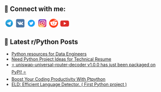 ## 🔎 Connect with me:
[<img src="https://github.com/bullbesh/bullbesh/blob/main/images/Telegram.png" width="32" height="32" />](https://t.me/bullbesh)
[<img src="https://github.com/bullbesh/bullbesh/blob/main/images/VK.png" width="32" height="32" />](https://vk.com/bullbesh)
[<img src="https://github.com/bullbesh/bullbesh/blob/main/images/Twitter.png" width="32" height="32" />](https://twitter.com/bullbesh1)
[<img src="https://github.com/bullbesh/bullbesh/blob/main/images/Instagram.png" width="32" height="32" />](https://www.instagram.com/bullbesh)
[<img src="https://github.com/bullbesh/bullbesh/blob/main/images/Reddit.png" width="32" height="32" />](https://www.reddit.com/user/bullbesh)
[<img src="https://github.com/bullbesh/bullbesh/blob/main/images/YouTube.png" width="32" height="32" />](https://www.youtube.com/channel/UCtfjRs6uzgq5mfm8S06WTcg)

## 📕 Latest r/Python Posts
<!-- BLOG-POST-LIST:START -->
- [Python resources for Data Engineers](https://www.reddit.com/r/Python/comments/17gyvb1/python_resources_for_data_engineers/)
- [Need Python Project Ideas for Technical Resume](https://www.reddit.com/r/Python/comments/17gyun4/need_python_project_ideas_for_technical_resume/)
- [⭐ uniswap-universal-router-decoder v1.0.0 has just been packaged on PyPI! ⭐](https://www.reddit.com/r/Python/comments/17gy02x/uniswapuniversalrouterdecoder_v100_has_just_been/)
- [Boost Your Coding Productivity With Ptpython](https://www.reddit.com/r/Python/comments/17gwx83/boost_your_coding_productivity_with_ptpython/)
- [ELD: Efficient Language Detector. &lpar; First Python project &rpar;](https://www.reddit.com/r/Python/comments/17gwcnk/eld_efficient_language_detector_first_python/)
<!-- BLOG-POST-LIST:END -->
